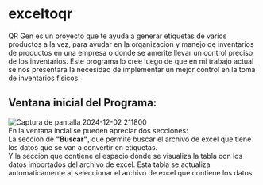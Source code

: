 # exceltoqr
QR Gen es un proyecto que te ayuda a generar etiquetas de varios productos a la vez, para ayudar en la organizacion y manejo de inventarios de productos en una empresa o donde se amerite llevar un control preciso de los inventarios.
Este programa lo cree luego de que en mi trabajo actual se nos presentara la necesidad de implementar un mejor control en la toma de inventarios fisicos.
## Ventana inicial del Programa:
![Captura de pantalla 2024-12-02 211800](https://github.com/user-attachments/assets/d2d379b6-e4d7-4e42-b0d5-ff798c2e81a7)  
En la ventana incial se pueden apreciar dos secciones:  
La seccion de **"Buscar"**, que permite buscar el archivo de excel que tiene los datos que se van a convertir en etiquetas.  
Y la seccion que contiene el espacio donde se visualiza la tabla con los datos importados del archivo de excel. Esta tabla se actualiza automaticamente al seleccionar el archivo de excel que contiene los datos.
